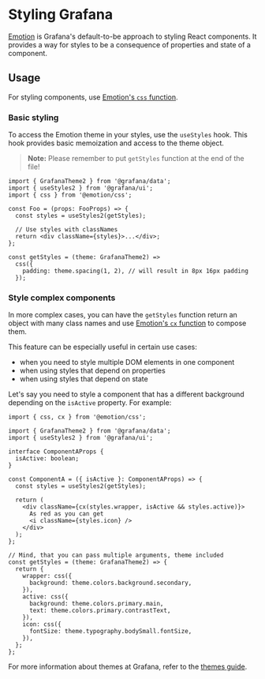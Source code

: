 # Styling Grafana

[Emotion](https://emotion.sh/docs/introduction) is Grafana's default-to-be approach to styling React components. It provides a way for styles to be a consequence of properties and state of a component.

## Usage

For styling components, use [Emotion's `css` function](https://emotion.sh/docs/emotion#css).

### Basic styling

To access the Emotion theme in your styles, use the `useStyles` hook. This hook provides basic memoization and access to the theme object.

> **Note:** Please remember to put `getStyles` function at the end of the file!

```tsx
import { GrafanaTheme2 } from '@grafana/data';
import { useStyles2 } from '@grafana/ui';
import { css } from '@emotion/css';

const Foo = (props: FooProps) => {
  const styles = useStyles2(getStyles);

  // Use styles with classNames
  return <div className={styles}>...</div>;
};

const getStyles = (theme: GrafanaTheme2) =>
  css({
    padding: theme.spacing(1, 2), // will result in 8px 16px padding
  });
```

### Style complex components

In more complex cases, you can have the `getStyles` function return an object with many class names and use [Emotion's `cx` function](https://emotion.sh/docs/@emotion/css#cx) to compose them. 

This feature can be especially useful in certain use cases:

- when you need to style multiple DOM elements in one component
- when using styles that depend on properties
- when using styles that depend on state

Let's say you need to style a component that has a different background depending on the `isActive` property. For example:

```tsx
import { css, cx } from '@emotion/css';

import { GrafanaTheme2 } from '@grafana/data';
import { useStyles2 } from '@grafana/ui';

interface ComponentAProps {
  isActive: boolean;
}

const ComponentA = ({ isActive }: ComponentAProps) => {
  const styles = useStyles2(getStyles);

  return (
    <div className={cx(styles.wrapper, isActive && styles.active)}>
      As red as you can get
      <i className={styles.icon} />
    </div>
  );
};

// Mind, that you can pass multiple arguments, theme included
const getStyles = (theme: GrafanaTheme2) => {
  return {
    wrapper: css({
      background: theme.colors.background.secondary,
    }),
    active: css({
      background: theme.colors.primary.main,
      text: theme.colors.primary.contrastText,
    }),
    icon: css({
      fontSize: theme.typography.bodySmall.fontSize,
    }),
  };
};
```

For more information about themes at Grafana, refer to the [themes guide](./themes.md).

